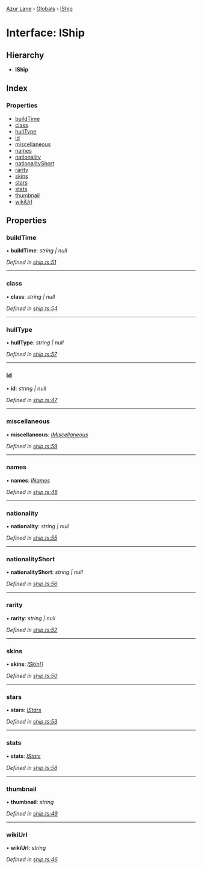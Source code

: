 [Azur Lane](../README.md) › [Globals](../globals.md) › [IShip](iship.md)

# Interface: IShip

## Hierarchy

* **IShip**

## Index

### Properties

* [buildTime](iship.md#buildtime)
* [class](iship.md#class)
* [hullType](iship.md#hulltype)
* [id](iship.md#id)
* [miscellaneous](iship.md#miscellaneous)
* [names](iship.md#names)
* [nationality](iship.md#nationality)
* [nationalityShort](iship.md#nationalityshort)
* [rarity](iship.md#rarity)
* [skins](iship.md#skins)
* [stars](iship.md#stars)
* [stats](iship.md#stats)
* [thumbnail](iship.md#thumbnail)
* [wikiUrl](iship.md#wikiurl)

## Properties

###  buildTime

• **buildTime**: *string | null*

*Defined in [ship.ts:51](https://github.com/KurozeroPB/AzurLane/blob/af03464/lib/ship.ts#L51)*

___

###  class

• **class**: *string | null*

*Defined in [ship.ts:54](https://github.com/KurozeroPB/AzurLane/blob/af03464/lib/ship.ts#L54)*

___

###  hullType

• **hullType**: *string | null*

*Defined in [ship.ts:57](https://github.com/KurozeroPB/AzurLane/blob/af03464/lib/ship.ts#L57)*

___

###  id

• **id**: *string | null*

*Defined in [ship.ts:47](https://github.com/KurozeroPB/AzurLane/blob/af03464/lib/ship.ts#L47)*

___

###  miscellaneous

• **miscellaneous**: *[IMiscellaneous](imiscellaneous.md)*

*Defined in [ship.ts:59](https://github.com/KurozeroPB/AzurLane/blob/af03464/lib/ship.ts#L59)*

___

###  names

• **names**: *[INames](inames.md)*

*Defined in [ship.ts:48](https://github.com/KurozeroPB/AzurLane/blob/af03464/lib/ship.ts#L48)*

___

###  nationality

• **nationality**: *string | null*

*Defined in [ship.ts:55](https://github.com/KurozeroPB/AzurLane/blob/af03464/lib/ship.ts#L55)*

___

###  nationalityShort

• **nationalityShort**: *string | null*

*Defined in [ship.ts:56](https://github.com/KurozeroPB/AzurLane/blob/af03464/lib/ship.ts#L56)*

___

###  rarity

• **rarity**: *string | null*

*Defined in [ship.ts:52](https://github.com/KurozeroPB/AzurLane/blob/af03464/lib/ship.ts#L52)*

___

###  skins

• **skins**: *[ISkin](iskin.md)[]*

*Defined in [ship.ts:50](https://github.com/KurozeroPB/AzurLane/blob/af03464/lib/ship.ts#L50)*

___

###  stars

• **stars**: *[IStars](istars.md)*

*Defined in [ship.ts:53](https://github.com/KurozeroPB/AzurLane/blob/af03464/lib/ship.ts#L53)*

___

###  stats

• **stats**: *[IStats](istats.md)*

*Defined in [ship.ts:58](https://github.com/KurozeroPB/AzurLane/blob/af03464/lib/ship.ts#L58)*

___

###  thumbnail

• **thumbnail**: *string*

*Defined in [ship.ts:49](https://github.com/KurozeroPB/AzurLane/blob/af03464/lib/ship.ts#L49)*

___

###  wikiUrl

• **wikiUrl**: *string*

*Defined in [ship.ts:46](https://github.com/KurozeroPB/AzurLane/blob/af03464/lib/ship.ts#L46)*
